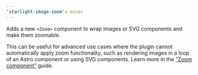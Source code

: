 ```yaml
---
'starlight-image-zoom': minor
---
```


Adds a new `<Zoom>` component to wrap images or SVG components and make them zoomable.

This can be useful for advanced use cases where the plugin cannot automatically apply zoom functionality, such as rendering images in a loop of an Astro component or using SVG components. Learn more in the [“Zoom component”](https://starlight-image-zoom.vercel.app/components/zoom/) guide.
